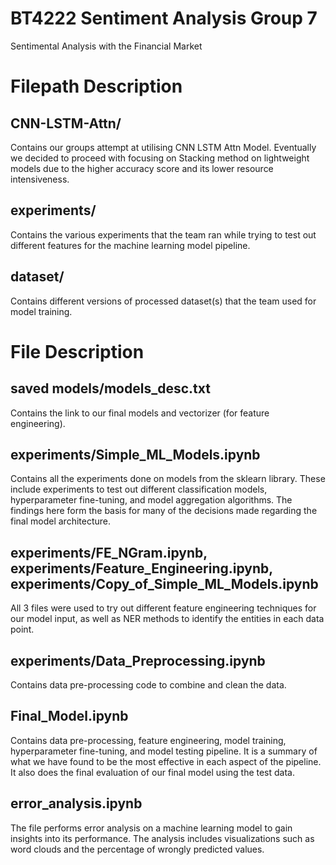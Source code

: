 # BT4222 Sentiment Analysis Group 7
Sentimental Analysis with the Financial Market

# Filepath Description

## CNN-LSTM-Attn/
Contains our groups attempt at utilising CNN LSTM Attn Model. Eventually we decided to proceed with focusing on Stacking method on lightweight models due to the higher accuracy score and its lower resource intensiveness.

## experiments/
Contains the various experiments that the team ran while trying to test out different features for the machine learning model pipeline.

## dataset/
Contains different versions of processed dataset(s) that the team used for model training.

# File Description

## saved models/models_desc.txt
Contains the link to our final models and vectorizer (for feature engineering).

## experiments/Simple_ML_Models.ipynb
Contains all the experiments done on models from the sklearn library. These include experiments to test out different classification models, hyperparameter fine-tuning, and model aggregation algorithms. The findings here form the basis for many of the decisions made regarding the final model architecture.

## experiments/FE_NGram.ipynb, experiments/Feature_Engineering.ipynb, experiments/Copy_of_Simple_ML_Models.ipynb
All 3 files were used to try out different feature engineering techniques for our model input, as well as NER methods to identify the entities in each data point.

## experiments/Data_Preprocessing.ipynb
Contains data pre-processing code to combine and clean the data.

## Final_Model.ipynb
Contains data pre-processing, feature engineering, model training, hyperparameter fine-tuning, and model testing pipeline. It is a summary of what we have found to be the most effective in each aspect of the pipeline. It also does the final evaluation of our final model using the test data. 

## error_analysis.ipynb
The file performs error analysis on a machine learning model to gain insights into its performance. The analysis includes visualizations such as word clouds and the percentage of wrongly predicted values.


